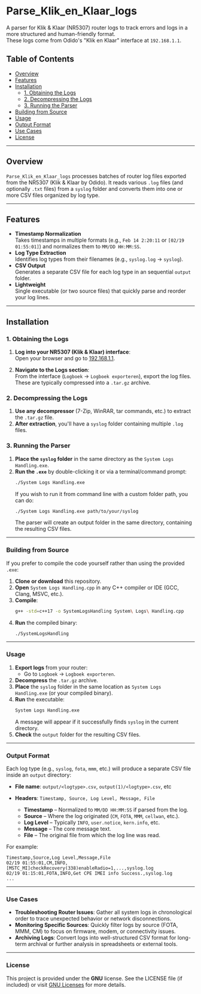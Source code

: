 # Parse_Klik_en_Klaar_logs

A parser for Klik & Klaar (NR5307) router logs to track errors and logs in a more structured and human-friendly format.  
These logs come from Odido's "Klik en Klaar" interface at `192.168.1.1`.

## Table of Contents

- [Overview](#overview)
- [Features](#features)
- [Installation](#installation)
  - [1. Obtaining the Logs](#1-obtaining-the-logs)
  - [2. Decompressing the Logs](#2-decompressing-the-logs)
  - [3. Running the Parser](#3-running-the-parser)
- [Building from Source](#building-from-source)
- [Usage](#usage)
- [Output Format](#output-format)
- [Use Cases](#use-cases)
- [License](#license)

---

## Overview

`Parse_Klik_en_Klaar_logs` processes batches of router log files exported from the NR5307 (Klik & Klaar by Odido). It reads various `.log` files (and optionally `.txt` files) from a `syslog` folder and converts them into one or more CSV files organized by log type.

---

## Features

- **Timestamp Normalization**  
  Takes timestamps in multiple formats (e.g., `Feb 14 2:20:11` or `[02/19 01:55:01]`) and normalizes them to `MM/DD HH:MM:SS`.
- **Log Type Extraction**  
  Identifies log types from their filenames (e.g., `syslog.log` → `syslog`).
- **CSV Output**  
  Generates a separate CSV file for each log type in an sequential `output` folder.
- **Lightweight**  
  Single executable (or two source files) that quickly parse and reorder your log lines.

---

## Installation

### 1. Obtaining the Logs

1. **Log into your NR5307 (Klik & Klaar) interface**:  
   Open your browser and go to [192.168.1.1](http://192.168.1.1).
   
2. **Navigate to the Logs section**:  
   From the interface (`Logboek` → `Logboek exporteren`), export the log files. These are typically compressed into a `.tar.gz` archive.

### 2. Decompressing the Logs

1. **Use any decompressor** (7-Zip, WinRAR, tar commands, etc.) to extract the `.tar.gz` file.  
2. **After extraction**, you'll have a `syslog` folder containing multiple `.log` files.

### 3. Running the Parser

1. **Place the `syslog` folder** in the same directory as the `System Logs Handling.exe`.  
2. **Run the `.exe`** by double-clicking it or via a terminal/command prompt:
   ```bash
   ./System Logs Handling.exe
   ```
   If you wish to run it from command line with a custom folder path, you can do:
   ```bash
   ./System Logs Handling.exe path/to/your/syslog
   ```
   The parser will create an output folder in the same directory, containing the resulting CSV files.

---

### Building from Source

If you prefer to compile the code yourself rather than using the provided `.exe`:

1. **Clone or download** this repository.
2. **Open** `System Logs Handling.cpp` in any C++ compiler or IDE (GCC, Clang, MSVC, etc.).
3. **Compile**:
   ```bash
   g++ -std=c++17 -o SystemLogsHandling System\ Logs\ Handling.cpp
   ```
4. **Run** the compiled binary:
   ```bash
   ./SystemLogsHandling
   ```

---

### Usage

1. **Export logs** from your router:
   - Go to `Logboek` → `Logboek exporteren`.
2. **Decompress** the `.tar.gz` archive.
3. **Place** the `syslog` folder in the same location as `System Logs Handling.exe` (or your compiled binary).
4. **Run** the executable:
   ```bash
   System Logs Handling.exe
   ```
   A message will appear if it successfully finds `syslog` in the current directory.
5. **Check** the `output` folder for the resulting CSV files.

---

### Output Format

Each log type (e.g., `syslog`, `fota`, `mmm`, etc.) will produce a separate CSV file inside an `output` directory:

- **File name**: `output/<logtype>.csv`, `output(1)/<logtype>.csv`, etc
- **Headers**: `Timestamp, Source, Log Level, Message, File`

  - **Timestamp** – Normalized to `MM/DD HH:MM:SS` if parsed from the log.
  - **Source** – Where the log originated (`CM`, `FOTA`, `MMM`, `cellwan`, etc.).
  - **Log Level** – Typically `INFO`, `user.notice`, `kern.info`, etc.
  - **Message** – The core message text.
  - **File** – The original file from which the log line was read.

For example:
```csv
Timestamp,Source,Log Level,Message,File
02/19 01:55:01,CM,INFO,[MSTC_MI]checkRecovery(338)enableRadio=1,...,syslog.log
02/19 01:15:01,FOTA,INFO,Get CPE IMEI info Success.,syslog.log
...
```

---

### Use Cases

- **Troubleshooting Router Issues**: Gather all system logs in chronological order to trace unexpected behavior or network disconnections.
- **Monitoring Specific Sources**: Quickly filter logs by source (FOTA, MMM, CM) to focus on firmware, modem, or connectivity issues.
- **Archiving Logs**: Convert logs into well-structured CSV format for long-term archival or further analysis in spreadsheets or external tools.

---

### License

This project is provided under the **GNU** license. See the LICENSE file (if included) or visit [GNU Licenses](https://www.gnu.org/licenses/) for more details.
```
